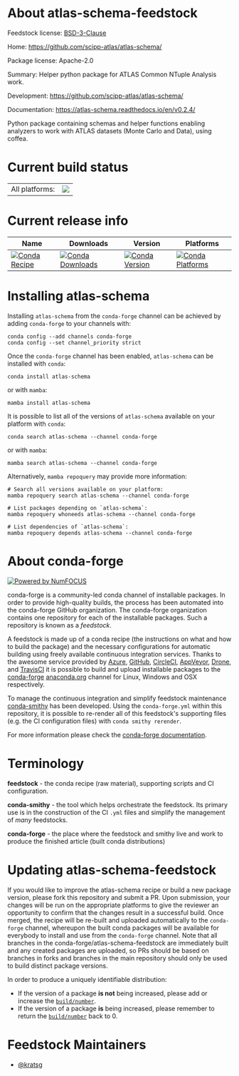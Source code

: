 About atlas-schema-feedstock
============================

Feedstock license: [BSD-3-Clause](https://github.com/conda-forge/atlas-schema-feedstock/blob/main/LICENSE.txt)

Home: https://github.com/scipp-atlas/atlas-schema/

Package license: Apache-2.0

Summary: Helper python package for ATLAS Common NTuple Analysis work.

Development: https://github.com/scipp-atlas/atlas-schema/

Documentation: https://atlas-schema.readthedocs.io/en/v0.2.4/

Python package containing schemas and helper functions enabling
analyzers to work with ATLAS datasets (Monte Carlo and Data), using
coffea.


Current build status
====================


<table><tr><td>All platforms:</td>
    <td>
      <a href="https://dev.azure.com/conda-forge/feedstock-builds/_build/latest?definitionId=23980&branchName=main">
        <img src="https://dev.azure.com/conda-forge/feedstock-builds/_apis/build/status/atlas-schema-feedstock?branchName=main">
      </a>
    </td>
  </tr>
</table>

Current release info
====================

| Name | Downloads | Version | Platforms |
| --- | --- | --- | --- |
| [![Conda Recipe](https://img.shields.io/badge/recipe-atlas--schema-green.svg)](https://anaconda.org/conda-forge/atlas-schema) | [![Conda Downloads](https://img.shields.io/conda/dn/conda-forge/atlas-schema.svg)](https://anaconda.org/conda-forge/atlas-schema) | [![Conda Version](https://img.shields.io/conda/vn/conda-forge/atlas-schema.svg)](https://anaconda.org/conda-forge/atlas-schema) | [![Conda Platforms](https://img.shields.io/conda/pn/conda-forge/atlas-schema.svg)](https://anaconda.org/conda-forge/atlas-schema) |

Installing atlas-schema
=======================

Installing `atlas-schema` from the `conda-forge` channel can be achieved by adding `conda-forge` to your channels with:

```
conda config --add channels conda-forge
conda config --set channel_priority strict
```

Once the `conda-forge` channel has been enabled, `atlas-schema` can be installed with `conda`:

```
conda install atlas-schema
```

or with `mamba`:

```
mamba install atlas-schema
```

It is possible to list all of the versions of `atlas-schema` available on your platform with `conda`:

```
conda search atlas-schema --channel conda-forge
```

or with `mamba`:

```
mamba search atlas-schema --channel conda-forge
```

Alternatively, `mamba repoquery` may provide more information:

```
# Search all versions available on your platform:
mamba repoquery search atlas-schema --channel conda-forge

# List packages depending on `atlas-schema`:
mamba repoquery whoneeds atlas-schema --channel conda-forge

# List dependencies of `atlas-schema`:
mamba repoquery depends atlas-schema --channel conda-forge
```


About conda-forge
=================

[![Powered by
NumFOCUS](https://img.shields.io/badge/powered%20by-NumFOCUS-orange.svg?style=flat&colorA=E1523D&colorB=007D8A)](https://numfocus.org)

conda-forge is a community-led conda channel of installable packages.
In order to provide high-quality builds, the process has been automated into the
conda-forge GitHub organization. The conda-forge organization contains one repository
for each of the installable packages. Such a repository is known as a *feedstock*.

A feedstock is made up of a conda recipe (the instructions on what and how to build
the package) and the necessary configurations for automatic building using freely
available continuous integration services. Thanks to the awesome service provided by
[Azure](https://azure.microsoft.com/en-us/services/devops/), [GitHub](https://github.com/),
[CircleCI](https://circleci.com/), [AppVeyor](https://www.appveyor.com/),
[Drone](https://cloud.drone.io/welcome), and [TravisCI](https://travis-ci.com/)
it is possible to build and upload installable packages to the
[conda-forge](https://anaconda.org/conda-forge) [anaconda.org](https://anaconda.org/)
channel for Linux, Windows and OSX respectively.

To manage the continuous integration and simplify feedstock maintenance
[conda-smithy](https://github.com/conda-forge/conda-smithy) has been developed.
Using the ``conda-forge.yml`` within this repository, it is possible to re-render all of
this feedstock's supporting files (e.g. the CI configuration files) with ``conda smithy rerender``.

For more information please check the [conda-forge documentation](https://conda-forge.org/docs/).

Terminology
===========

**feedstock** - the conda recipe (raw material), supporting scripts and CI configuration.

**conda-smithy** - the tool which helps orchestrate the feedstock.
                   Its primary use is in the construction of the CI ``.yml`` files
                   and simplify the management of *many* feedstocks.

**conda-forge** - the place where the feedstock and smithy live and work to
                  produce the finished article (built conda distributions)


Updating atlas-schema-feedstock
===============================

If you would like to improve the atlas-schema recipe or build a new
package version, please fork this repository and submit a PR. Upon submission,
your changes will be run on the appropriate platforms to give the reviewer an
opportunity to confirm that the changes result in a successful build. Once
merged, the recipe will be re-built and uploaded automatically to the
`conda-forge` channel, whereupon the built conda packages will be available for
everybody to install and use from the `conda-forge` channel.
Note that all branches in the conda-forge/atlas-schema-feedstock are
immediately built and any created packages are uploaded, so PRs should be based
on branches in forks and branches in the main repository should only be used to
build distinct package versions.

In order to produce a uniquely identifiable distribution:
 * If the version of a package **is not** being increased, please add or increase
   the [``build/number``](https://docs.conda.io/projects/conda-build/en/latest/resources/define-metadata.html#build-number-and-string).
 * If the version of a package **is** being increased, please remember to return
   the [``build/number``](https://docs.conda.io/projects/conda-build/en/latest/resources/define-metadata.html#build-number-and-string)
   back to 0.

Feedstock Maintainers
=====================

* [@kratsg](https://github.com/kratsg/)


